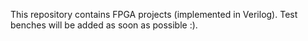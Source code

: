 This repository contains FPGA projects (implemented in Verilog).
Test benches will be added as soon as possible :).
